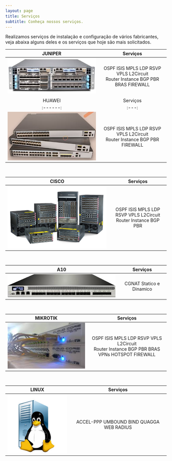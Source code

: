 ```yaml
---
layout: page
title: Serviços
subtitle: Conheça nossos serviços.
---
```

Realizamos serviços de instalação e configuração de vários fabricantes, veja abaixa alguns deles e os serviços que hoje são mais solicitados. 
<br />

| JUNIPER | Serviços |
| :------: |:---: |
| ![Optional Text](/assets/img/juniper.jpeg) | OSPF ISIS MPLS LDP RSVP VPLS L2Circuit <br /> Router Instance BGP PBR BRAS FIREWALL |
| | |
| HUAWEI | Serviços |
| :------: |:---: |
| ![Optional Text](/assets/img/huawei.jpg) | OSPF ISIS MPLS LDP RSVP VPLS L2Circuit <br /> Router Instance BGP PBR FIREWALL|

<br/>

| CISCO | Serviços |
| :------: |:---: |
| ![Optional Text](/assets/img/cisco.jpg) | OSPF ISIS MPLS LDP RSVP VPLS L2Circuit <br /> Router Instance BGP PBR|

<br/>

| A10 | Serviços |
| :------: |:---: |
| ![Optional Text](/assets/img/a10.jpeg) | CGNAT Statico e Dinamico |

<br/>

| MIKROTIK | Serviços |
| :------: |:---: |
| ![Optional Text](/assets/img/mk.jpeg) | OSPF ISIS MPLS LDP RSVP VPLS L2Circuit <br /> Router Instance BGP PBR BRAS <br /> VPNs HOTSPOT FIREWALL |

<br/>

| LINUX | Serviços |
| :------: |:---: |
| ![Optional Text](/assets/img/linux.jpeg) | ACCEL-PPP UMBOUND BIND QUAGGA WEB RADIUS |

